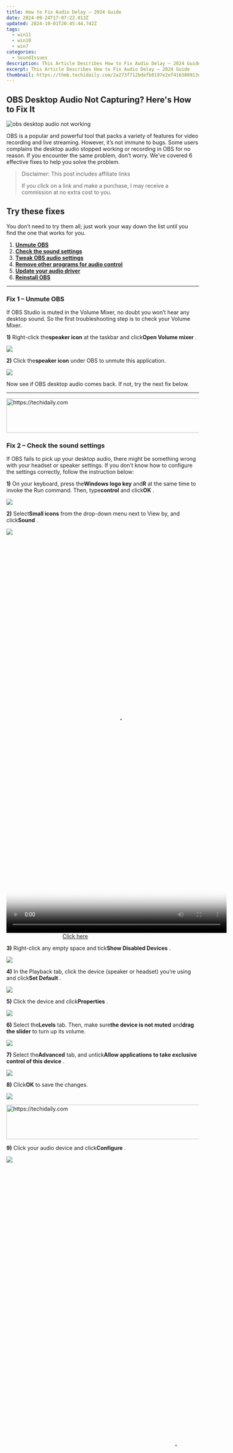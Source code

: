 ```yaml
---
title: How to Fix Audio Delay – 2024 Guide
date: 2024-09-24T17:07:22.013Z
updated: 2024-10-01T20:45:44.742Z
tags:
  - win11
  - win10
  - win7
categories:
  - SoundIssues
description: This Article Describes How to Fix Audio Delay – 2024 Guide
excerpt: This Article Describes How to Fix Audio Delay – 2024 Guide
thumbnail: https://thmb.techidaily.com/2a273f712bdefb0197e2ef416580913d5bec78575d87e3ac43019d84028be930.jpg
---
```


## OBS Desktop Audio Not Capturing? Here's How to Fix It

![obs desktop audio not working](https://images.drivereasy.com/wp-content/uploads/2020/10/featur-image.jpg)

 OBS is a popular and powerful tool that packs a variety of features for video recording and live streaming. However, it’s not immune to bugs. Some users complains the desktop audio stopped working or recording in OBS for no reason. If you encounter the same problem, don’t worry. We’ve covered 6 effective fixes to help you solve the problem.

>  Disclaimer: This post includes affiliate links
>
>  If you click on a link and make a purchase, I may receive a commission at no extra cost to you.
>

## Try these fixes

 You don’t need to try them all; just work your way down the list until you find the one that works for you.

1. **[Unmute OBS](https://tools.techidaily.com/drivereasy/download/)**
2. **[Check the sound settings](https://tools.techidaily.com/drivereasy/download/)**
3. **[Tweak OBS audio settings](https://tools.techidaily.com/drivereasy/download/)**
4. **[Remove other programs for audio control](https://tools.techidaily.com/drivereasy/download/)**
5. **[Update your audio driver](https://tools.techidaily.com/drivereasy/download/)**
6. **[Reinstall OBS](https://tools.techidaily.com/drivereasy/download/)**

---

### Fix 1 – Unmute OBS

 If OBS Studio is muted in the Volume Mixer, no doubt you won’t hear any desktop sound. So the first troubleshooting step is to check your Volume Mixer.

**1)** Right-click the**speaker icon** at the taskbar and click**Open Volume mixer** .

![](https://images.drivereasy.com/wp-content/uploads/2020/10/0-0.jpg)

**2)** Click the**speaker icon** under OBS to unmute this application.

![](https://images.drivereasy.com/wp-content/uploads/2020/10/0-2.jpg)

Now see if OBS desktop audio comes back. If not, try the next fix below.

---

<!-- affiliate ads begin -->
<a href="https://aligracehair.sjv.io/c/5597632/1880944/19272" target="_top" id="1880944">
  <img src="//a.impactradius-go.com/display-ad/19272-1880944" border="0" alt="https://techidaily.com" width="728" height="90"/>
</a>
<img height="0" width="0" src="https://aligracehair.sjv.io/i/5597632/1880944/19272" style="position:absolute;visibility:hidden;" border="0" />
<!-- affiliate ads end -->

### Fix 2 – Check the sound settings

 If OBS fails to pick up your desktop audio, there might be something wrong with your headset or speaker settings. If you don’t know how to configure the settings correctly, follow the instruction below:

**1)** On your keyboard, press the**Windows logo key** and**R** at the same time to invoke the Run command. Then, type**control** and click**OK** .

![](https://images.drivereasy.com/wp-content/uploads/2020/10/2-1-7.jpg)

**2)** Select**Small icons** from the drop-down menu next to View by, and click**Sound** .

![](https://images.drivereasy.com/wp-content/uploads/2020/10/2-2-4.jpg)

<!-- affiliate ads begin -->
<span id="2127886">
					<video width="576" height="1024" style="cursor:pointer"
           poster="//a.impactradius-go.com/display-clicktoplayimage/2127886.png"
           onclick="if(!this.playClicked){this.play();this.setAttribute('controls',true);this.playClicked=true;}">
	   <source src="//a.impactradius-go.com/display-ad/18498-2127886">
	   <img src="//a.impactradius-go.com/display-clicktoplayimage/2127886.png" style="border: none; height: 100%; width: 100%; object-fit: contain">
	</video>
	<div style="width:360px;text-align:center"><a href="javascript:window.open(decodeURIComponent('https%3A%2F%2Funicoeye.pxf.io%2Fc%2F5597632%2F2127886%2F18498'), '_blank');void(0);">Click here</a></div>
</span>
<img height="0" width="0" src="https://imp.pxf.io/i/5597632/2127886/18498" style="position:absolute;visibility:hidden;" border="0" />
<!-- affiliate ads end -->

**3)** Right-click any empty space and tick**Show Disabled Devices** .

![](https://images.drivereasy.com/wp-content/uploads/2020/10/1-2-7.jpg)

**4)** In the Playback tab, click the device (speaker or headset) you’re using and click**Set Default** .

![](https://images.drivereasy.com/wp-content/uploads/2020/10/1-3-5.jpg)

**5)** Click the device and click**Properties** .

![](https://images.drivereasy.com/wp-content/uploads/2020/10/1-4-5.jpg)

**6)** Select the**Levels** tab. Then, make sure**the device is not muted** and**drag the slider** to turn up its volume.

![](https://images.drivereasy.com/wp-content/uploads/2020/10/1-5-4.jpg)

**7)** Select the**Advanced** tab, and untick**Allow applications to take exclusive control of this device** .

![](https://images.drivereasy.com/wp-content/uploads/2020/10/1-6.jpg)

**8)** Click**OK** to save the changes.

![](https://images.drivereasy.com/wp-content/uploads/2020/10/1-7.jpg)

<!-- affiliate ads begin -->
<a href="https://appsumo.8odi.net/c/5597632/2082533/7443" target="_top" id="2082533">
  <img src="//a.impactradius-go.com/display-ad/7443-2082533" border="0" alt="https://techidaily.com" width="728" height="90"/>
</a>
<img height="0" width="0" src="https://appsumo.8odi.net/i/5597632/2082533/7443" style="position:absolute;visibility:hidden;" border="0" />
<!-- affiliate ads end -->

**9)** Click your audio device and click**Configure** .

![](https://images.drivereasy.com/wp-content/uploads/2020/10/1-8-1.jpg)

<!-- affiliate ads begin -->
<span id="1424527">
					<video width="864" height="1536" style="cursor:pointer"
           poster="//a.impactradius-go.com/display-clicktoplayimage/1424527.png"
           onclick="if(!this.playClicked){this.play();this.setAttribute('controls',true);this.playClicked=true;}">
	   <source src="//a.impactradius-go.com/display-ad/16446-1424527">
	   <img src="//a.impactradius-go.com/display-clicktoplayimage/1424527.png" style="border: none; height: 100%; width: 100%; object-fit: contain">
	</video>
	<div style="width:540px;text-align:center"><a href="javascript:window.open(decodeURIComponent('https%3A%2F%2Flaganoo.pxf.io%2Fc%2F5597632%2F1424527%2F16446'), '_blank');void(0);">Click here</a></div>
</span>
<img height="0" width="0" src="https://imp.pxf.io/i/5597632/1424527/16446" style="position:absolute;visibility:hidden;" border="0" />
<!-- affiliate ads end -->

**10)** Select**Stereo** from the menu.

![](https://images.drivereasy.com/wp-content/uploads/2020/10/1-9.jpg)

 After going through the steps, launch OBS to test if the desktop audio is correctly detected and recorded. If not, please move on to the next fix below.

---

### Fix 3 – Tweak OBS audio settings

 If you’ve set everything up on PC but still fail to bring back the desktop audio, you should take a look at the audio settings in OBS and make sure to select the proper devices.

**1)** Launch OBS.

**2)** Click**File** at the upper left corner and click**Settings** .

![](https://images.drivereasy.com/wp-content/uploads/2020/10/2-1-8.jpg)

**3)** Click**Audio** on the left pane. Then, select**Stereo** next to Channels.

![](https://images.drivereasy.com/wp-content/uploads/2020/10/2-3-1.jpg)

**4)** Scroll to Global Audio Devices and make sure you’ve selected the actual device you’re using for**Desktop Audio** and**Mic/Auxiliary Audio** .

![](https://images.drivereasy.com/wp-content/uploads/2020/10/mIv00M.jpg)

 Now that you’ve made the tweaks, see if OBS desktop audio works the right way. If the no audio issue persists, keep reading to find out more solutions.

---

<!-- affiliate ads begin -->
<a href="https://unicoeye.pxf.io/c/5597632/2134239/18498" target="_top" id="2134239">
  <img src="//a.impactradius-go.com/display-ad/18498-2134239" border="0" alt="https://techidaily.com" width="721" height="90"/>
</a>
<img height="0" width="0" src="https://unicoeye.pxf.io/i/5597632/2134239/18498" style="position:absolute;visibility:hidden;" border="0" />
<!-- affiliate ads end -->

### Fix 4 – Remove other programs for audio control

 If you’ve installed other audio-related programs such as Nahimic, they will possibly conflict with OBS and thus cause the desktop audio not working issue. Many users also reported that Realtek Gaming Software and Razer Synapse will interfere with OBS.

 Try removing the programs that may take control of your audio device and test. If the issue goes away then, you should uninstall those programs to avoid possible audio issues in OBS. If this method doesn’t help, go to the next fix, below.

---

<!-- affiliate ads begin -->
<a href="https://laganoo.pxf.io/c/5597632/1484945/16446" target="_top" id="1484945">
  <img src="//a.impactradius-go.com/display-ad/16446-1484945" border="0" alt="https://techidaily.com" width="300" height="90"/>
</a>
<img height="0" width="0" src="https://laganoo.pxf.io/i/5597632/1484945/16446" style="position:absolute;visibility:hidden;" border="0" />
<!-- affiliate ads end -->

### Fix 5 – Update your audio driver

 If you constantly bump into audio issues when using OBS, chances are that your audio driver is faulty or outdated. To make sure the audio works as expected when recording with OBS or other applications, you should always keep your audio driver up-to-date.

 You can get the latest compatible sound drivers in two ways:**manually** or**automatically** .

**Manual driver update** – You can update your audio driver manually by going to the sound card manufacturer’s website, and searching for the most recent correct driver. But make sure to choose only drivers that are compatible with your Windows version.

**Automatic driver update** – If you don’t have the time, patience or computer skills to update your sound driver manually, you can, instead, do it automatically with **[Driver Easy](https://tools.techidaily.com/drivereasy/download/)**  .

 Driver Easy will automatically recognize your system and find the correct drivers for your exact audio devices, and your Windows version, and it will download and install them correctly:

**1)** **[Download](https://tools.techidaily.com/drivereasy/download/)**  and install Driver Easy.

**2)** Run Driver Easy and click the**Scan Now** button. Driver Easy will then scan your computer and detect any problem drivers.

![](https://images.drivereasy.com/wp-content/uploads/2020/10/3-1-12.jpg)

<!-- affiliate ads begin -->
<span id="1492813">
					<video width="1024" height="576" style="cursor:pointer"
           poster="//a.impactradius-go.com/display-clicktoplayimage/1492813.png"
           onclick="if(!this.playClicked){this.play();this.setAttribute('controls',true);this.playClicked=true;}">
	   <source src="//a.impactradius-go.com/display-ad/14559-1492813">
	   <img src="//a.impactradius-go.com/display-clicktoplayimage/1492813.png" style="border: none; height: 100%; width: 100%; object-fit: contain">
	</video>
	<div style="width:640px;text-align:center"><a href="javascript:window.open(decodeURIComponent('https%3A%2F%2Fpropmoneyinc.pxf.io%2Fc%2F5597632%2F1492813%2F14559'), '_blank');void(0);">Click here</a></div>
</span>
<img height="0" width="0" src="https://imp.pxf.io/i/5597632/1492813/14559" style="position:absolute;visibility:hidden;" border="0" />
<!-- affiliate ads end -->

**3)** Click the**Update** button next to the flagged audio driver to automatically download the correct version of that driver, then you can manually install it (you can do this with the**FREE version** ).

 Or click**Update All** to automatically download and install the correct version of all the drivers that are missing or out of date on your system. (This requires the **[Pro version](https://tools.techidaily.com/drivereasy/download/)**  which comes with full support and a 30-day money back guarantee. You’ll be prompted to upgrade when you click**Update All** .)

![](https://images.drivereasy.com/wp-content/uploads/2020/10/3-2-6.jpg)

<!-- affiliate ads begin -->
<a href="https://aligracehair.sjv.io/c/5597632/1868586/19272" target="_top" id="1868586">
  <img src="//a.impactradius-go.com/display-ad/19272-1868586" border="0" alt="https://techidaily.com" width="300" height="90"/>
</a>
<img height="0" width="0" src="https://aligracehair.sjv.io/i/5597632/1868586/19272" style="position:absolute;visibility:hidden;" border="0" />
<!-- affiliate ads end -->

 You can do it for free if you like, but it’s partly manual.

**The Pro version of Driver Easy** comes with full technical support.  
 If you need assistance, please contact **Driver Easy’s support team** at **[support@drivereasy.com](https://tools.techidaily.com/drivereasy/download/) .**

 Restart your computer and check if the driver update helps your case. If not, there is the last method to try.

---

### Fix 6 – Reinstall OBS

 If none of the fixes above restores your OBS desktop audio, consider a full reinstall of OBS to fix any in-depth program issues. Here is how:

**1)** On your keyboard, press the**Windows logo key** and**R** at the same time to open the Run command. Then, type**appwiz.cpl** and click**OK** .

![](https://images.drivereasy.com/wp-content/uploads/2020/10/4-1-5.jpg)

**2)** Right-click**OBS Studio** and click**Uninstall/Change** .

![](https://images.drivereasy.com/wp-content/uploads/2020/10/4-2-5.jpg)

**3)** Download OBS from the **[official website](https://obsproject.com/)**  and install it on your computer again.

 The newly-installed OBS Studio is expected to work perfectly and give you the optimum live-streaming and screen-recording experience.

---

 Hopefully this post helped you solve the OBS desktop audio not working issue. If you have any questions or suggestions, please feel free to leave a comment below.

* [Audio](https://tools.techidaily.com/drivereasy/download/)
* [Sound Cards](https://tools.techidaily.com/drivereasy/download/)
* [sound problem](https://tools.techidaily.com/drivereasy/download/)
* [video editing](https://tools.techidaily.com/drivereasy/download/)

<ins class="adsbygoogle"
     style="display:block"
     data-ad-format="autorelaxed"
     data-ad-client="ca-pub-7571918770474297"
     data-ad-slot="1223367746"></ins>

<ins class="adsbygoogle"
     style="display:block"
     data-ad-client="ca-pub-7571918770474297"
     data-ad-slot="8358498916"
     data-ad-format="auto"
     data-full-width-responsive="true"></ins>

<span class="atpl-alsoreadstyle">Also read:</span>
<div><ul>
<li><a href="https://youtube-lab.techidaily.com/n-2024-seamless-addition-youtube-videos-into-google-slides/"><u>[New] In 2024, Seamless Addition YouTube Videos Into Google Slides</u></a></li>
<li><a href="https://vp-tips.techidaily.com/new-steps-to-establish-a-viable-youtube-sponsor-relationship/"><u>[New] Steps to Establish a Viable YouTube Sponsor Relationship</u></a></li>
<li><a href="https://facebook-clips.techidaily.com/updated-enhancing-televisual-engagement-through-fb-live/"><u>[Updated] Enhancing Televisual Engagement Through FB Live</u></a></li>
<li><a href="https://sound-issues.techidaily.com/fixing-corsair-hs35-microphone-issues-in-windows-a-step-by-step-guide/"><u>Fixing Corsair HS35 Microphone Issues in Windows: A Step-by-Step Guide</u></a></li>
<li><a href="https://sound-issues.techidaily.com/fixing-missing-game-sounds-solutions-for-battlefield-4/"><u>Fixing Missing Game Sounds - Solutions for Battlefield 4</u></a></li>
<li><a href="https://sound-issues.techidaily.com/how-to-repair-astro-a50-mic-malfunction-and-restore-sound-quality-perfectly/"><u>How to Repair Astro A50 Mic Malfunction and Restore Sound Quality Perfectly</u></a></li>
<li><a href="https://some-approaches.techidaily.com/in-2024-swiftly-fix-red-eyes-in-iphone-photography-at-no-cost/"><u>In 2024, Swiftly Fix Red Eyes in iPhone Photography at No Cost</u></a></li>
<li><a href="https://mondly-stories.techidaily.com/mondly-recommended-by-google-for-language-proficiency-boost/"><u>Mondly Recommended by Google for Language Proficiency Boost</u></a></li>
<li><a href="https://windows11.techidaily.com/navigating-with-assistance-essential-keybindings-in-windows-11/"><u>Navigating with Assistance: Essential Keybindings in Windows 11</u></a></li>
<li><a href="https://sound-issues.techidaily.com/optimizing-your-sound-experience-configuring-the-idt-hd-audio-codec-on-a-windows-10-system/"><u>Optimizing Your Sound Experience: Configuring the IDT HD Audio Codec on a Windows 10 System</u></a></li>
<li><a href="https://youtube-clips.techidaily.com/the-ultimate-list-top-7-android-apps-blocking-intrusive-ads/"><u>The Ultimate List Top 7 Android Apps Blocking Intrusive Ads</u></a></li>
<li><a href="https://data-safeguard.techidaily.com/top-ranking-photo-recovery-apps-unveil-your-lost-memories/"><u>Top-Ranking Photo Recovery Apps: Unveil Your Lost Memories</u></a></li>
</ul></div>

